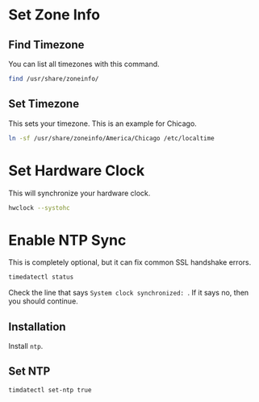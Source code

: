 
# Set Zone Info
## Find Timezone
You can list all timezones with this command.
```sh
find /usr/share/zoneinfo/
```

## Set Timezone
This sets your timezone. This is an example for Chicago.
```sh
ln -sf /usr/share/zoneinfo/America/Chicago /etc/localtime
```

# Set Hardware Clock
This will synchronize your hardware clock.
```sh
hwclock --systohc
```

# Enable NTP Sync
This is completely optional, but it can fix common SSL handshake errors.

```sh
timedatectl status
```
Check the line that says `System clock synchronized: `. If it says no, then you should continue.

## Installation
Install `ntp`.

## Set NTP
```sh
timdatectl set-ntp true
```